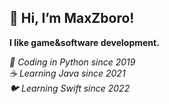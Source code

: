 ## 👋 Hi, I’m MaxZboro!

**I like game&software development.**  


*🐍 Coding in Python since 2019*  
*☕ Learning Java since 2021*  
*🐦 Learning Swift since 2022*
